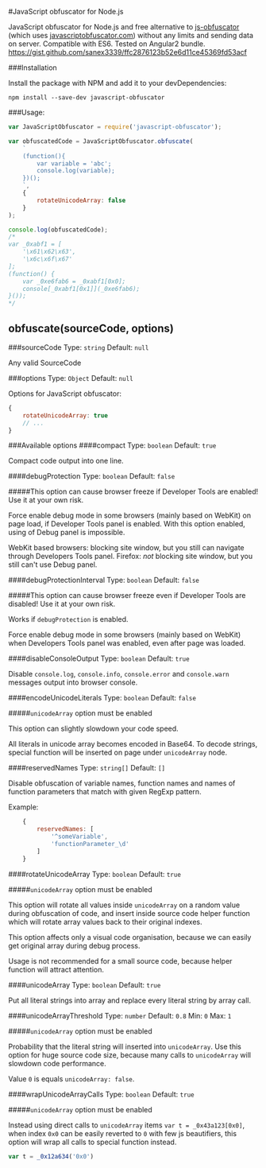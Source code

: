 #JavaScript obfuscator for Node.js

JavaScript obfuscator for Node.js and free alternative to [js-obfuscator](https://github.com/caiguanhao/js-obfuscator) (which uses [javascriptobfuscator.com](https://javascriptobfuscator.com/Javascript-Obfuscator.aspx)) without any limits and sending data on server.
Compatible with ES6.
Tested on Angular2 bundle.
https://gist.github.com/sanex3339/ffc2876123b52e6d11ce45369fd53acf

###Installation

Install the package with NPM and add it to your devDependencies:

`npm install --save-dev javascript-obfuscator`

###Usage:

```javascript
var JavaScriptObfuscator = require('javascript-obfuscator');

var obfuscatedCode = JavaScriptObfuscator.obfuscate(
    `
    (function(){
        var variable = 'abc';
        console.log(variable);
    })();
    `,
    {
        rotateUnicodeArray: false
    }
);

console.log(obfuscatedCode);
/*
var _0xabf1 = [
    '\x61\x62\x63', 
    '\x6c\x6f\x67'
];
(function() {
    var _0xe6fab6 = _0xabf1[0x0];
    console[_0xabf1[0x1]](_0xe6fab6);
}());
*/
```

## obfuscate(sourceCode, options)

###sourceCode
Type: `string` Default: `null`

Any valid SourceCode

###options
Type: `Object` Default: `null`

Options for JavaScript obfuscator:

```javascript
{
    rotateUnicodeArray: true
    // ...
}
```

###Available options
####compact
Type: `boolean` Default: `true`

Compact code output into one line.

####debugProtection
Type: `boolean` Default: `false`

#####This option can cause browser freeze if Developer Tools are enabled! Use it at your own risk.

Force enable debug mode in some browsers (mainly based on WebKit) on page load, if Developer Tools panel is enabled.
With this option enabled, using of Debug panel is impossible.

WebKit based browsers: blocking site window, but you still can navigate through Developers Tools panel.
Firefox: *not* blocking site window, but you still can't use Debug panel.

####debugProtectionInterval
Type: `boolean` Default: `false`

#####This option can cause browser freeze even if Developer Tools are disabled! Use it at your own risk.

Works if `debugProtection` is enabled.

Force enable debug mode in some browsers (mainly based on WebKit) when Developers Tools panel was enabled, even after page was loaded.

####disableConsoleOutput
Type: `boolean` Default: `true`

Disable `console.log`, `console.info`, `console.error` and `console.warn` messages output into browser console.

####encodeUnicodeLiterals
Type: `boolean` Default: `false`

#####`unicodeArray` option must be enabled

This option can slightly slowdown your code speed.

All literals in unicode array becomes encoded in Base64.
To decode strings, special function will be inserted on page under `unicodeArray` node.

####reservedNames
Type: `string[]` Default: `[]`

Disable obfuscation of variable names, function names and names of function parameters that match with given RegExp pattern.

Example:
```javascript
	{
		reservedNames: [
			'^someVariable',
			'functionParameter_\d'
		]
	}
```

####rotateUnicodeArray
Type: `boolean` Default: `true`

#####`unicodeArray` option must be enabled

This option will rotate all values inside `unicodeArray` on a random value during obfuscation of code, and insert inside source code helper function
which will rotate array values back to their original indexes.

This option affects only a visual code organisation, because we can easily get original array during debug process.

Usage is not recommended for a small source code, because helper function will attract attention.

####unicodeArray
Type: `boolean` Default: `true`

Put all literal strings into array and replace every literal string by array call.

####unicodeArrayThreshold
Type: `number` Default: `0.8` Min: `0` Max: `1`

#####`unicodeArray` option must be enabled

Probability that the literal string will inserted into `unicodeArray`.
Use this option for huge source code size, because many calls to `unicodeArray` will slowdown code performance.

Value `0` is equals `unicodeArray: false`.

####wrapUnicodeArrayCalls
Type: `boolean` Default: `true`

#####`unicodeArray` option must be enabled

Instead using direct calls to `unicodeArray` items `var t = _0x43a123[0x0]`, 
when index `0x0` can be easily reverted to `0` with few js beautifiers, this option will wrap all calls to special function instead.

```javascript
var t = _0x12a634('0x0')
```
